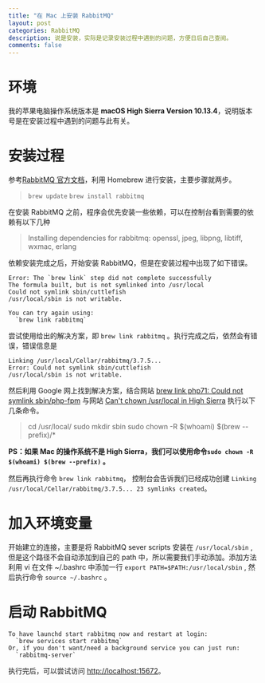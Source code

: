 ```yaml
---
title: "在 Mac 上安装 RabbitMQ"
layout: post
categories: RabbitMQ
description: 说是安装，实际是记录安装过程中遇到的问题，方便日后自己查阅。
comments: false
---
```


# 环境
我的苹果电脑操作系统版本是 **macOS High Sierra Version 10.13.4**，说明版本号是在安装过程中遇到的问题与此有关。

# 安装过程
参考[RabbitMQ 官方文档](http://www.rabbitmq.com/install-homebrew.html)，利用 Homebrew 进行安装，主要步骤就两步。
> `brew update`
> `brew install rabbitmq`

在安装 RabbitMQ 之前，程序会优先安装一些依赖，可以在控制台看到需要的依赖有以下几种
> Installing dependencies for rabbitmq: openssl, jpeg, libpng, libtiff, wxmac, erlang

依赖安装完成之后，开始安装 RabbitMQ，但是在安装过程中出现了如下错误。

```
Error: The `brew link` step did not complete successfully
The formula built, but is not symlinked into /usr/local
Could not symlink sbin/cuttlefish
/usr/local/sbin is not writable.

You can try again using:
  `brew link rabbitmq`
```

尝试使用给出的解决方案，即 `brew link rabbitmq` 。执行完成之后，依然会有错误，错误信息是
```
Linking /usr/local/Cellar/rabbitmq/3.7.5...
Error: Could not symlink sbin/cuttlefish
/usr/local/sbin is not writable.
```

然后利用 Google 网上找到解决方案，结合网站 [brew link php71: Could not symlink sbin/php-fpm](https://stackoverflow.com/questions/46778133/brew-link-php71-could-not-symlink-sbin-php-fpm?noredirect=1) 与网站 [Can't chown /usr/local in High Sierra](https://github.com/Homebrew/brew/issues/3228) 执行以下几条命令。

> cd /usr/local/
> sudo mkdir sbin
> sudo chown -R $(whoami) $(brew --prefix)/*

**PS：如果 Mac 的操作系统不是 High Sierra，我们可以使用命令`sudo chown -R $(whoami) $(brew --prefix)` 。**

然后再执行命令 `brew link rabbitmq`， 控制台会告诉我们已经成功创建 `Linking /usr/local/Cellar/rabbitmq/3.7.5... 23 symlinks created`。

# 加入环境变量
开始建立的连接，主要是将 RabbitMQ sever scripts 安装在 `/usr/local/sbin` , 但是这个路径不会自动添加到自己的 path 中，所以需要我们手动添加。添加方法利用 vi 在文件 ~/.bashrc 中添加一行 `export PATH=$PATH:/usr/local/sbin` , 然后执行命令 `source ~/.bashrc` 。

# 启动 RabbitMQ
```
To have launchd start rabbitmq now and restart at login:
  `brew services start rabbitmq`
Or, if you don't want/need a background service you can just run:
  `rabbitmq-server`
```

执行完后，可以尝试访问 [http://localhost:15672](http://localhost:15672)。
